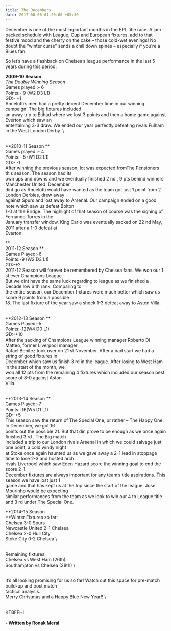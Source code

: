 ```yaml
---
title: The Decembers
date: 2017-08-06 01:20:00 +05:30
---
```


December is one of the most important months in the EPL title race. A jam packed schedule with League, Cup and European fixtures, add to that festive mood and the cherry on the cake – those cold-wet evenings! No doubt the “winter curse” sends a chill down spines – especially if you’re a Blues fan.

So let’s have a flashback on Chelsea’s league performance in the last 5 years during this period.

**2009-10 Season**\
*The Double Winning Season*\
Games played :- 6\
Points:- 9 (W2 D3 L1)\
GD:- \+1
\
Ancelotti’s men had a pretty decent December time in our winning campaign. The big fixtures included
\
an away trip to Etihad where we lost 3 points and then a home game against Everton which saw an
\
entertaining 3-3 draw. We ended our year perfectly defeating rivals Fulham in the West London Derby.
\\

\
\*\*2010-11 Season
\*\*\
Games played :- 4
\
Points:- 5 (W1 D2 L1)
\
GD:- -1
\
After winning the previous season, lot was expected fromThe Pensioners this season. The season had its
\
own ups and downs and we eventually finished 2 nd , 9 pts behind winners Manchester United. December
\
dint go as Ancelotti would have wanted as the team got just 1 point from 2 London Derbies, drew away
\
against Spurs and lost away to Arsenal. Our campaign ended on a good note which saw us defeat Bolton
\
1-0 at the Bridge. The highlight of that season of course was the signing of Fernando Torres in the
\
January transfer window. King Carlo was eventually sacked on 22 nd May, 2011 after a 1-0 defeat at
\
Everton.

\*\*\
2011-12 Season
\*\*\
Games Played:-6
\
Points:-9 (W2 D3 L1)
\
GD:-\+2
\
2011-12 Season will forever be remembered by Chelsea fans. We won our 1 st ever Champions League.
\
But we dint have the same luck regarding to league as we finished a Decade low 6 th rank. Comparing to
\
the entire season, our December fixtures were much better which saw us score 9 points from a possible
\
18\. The last fixture of the year saw a shock 1-3 defeat away to Aston Villa.

\
\*\*2012-13 Season
\*\*\
Games Played:-5
\
Points:-12(W4 D0 L1)
\
GD:-\+10
\
After the sacking of Champions League winning manager Roberto Di Matteo, former Liverpool manager
\
Rafael Benitez took over on 21 st November. After a bad start we had a string of good fixtures in
\
December which saw us finish 3 rd in the league. After losing to West Ham in the start of the month, we
\
won all 12 pts from the remaining 4 fixtures which included our season best score of 8-0 against Aston
\
Villa.

\
\*\*2013-14 Season
\*\*\
Games Played:-7
\
Points:-16(W5 D1 L1)
\
GD:-\+5
\
This season saw the return of The Special One, or rather – The Happy One. In December, we got 16
\
points out the possible 21. But that din prove to be enough as we once again finished 3 rd . The Big match
\
included a trip to our London rivals Arsenal in which we could salvage just one point, a cold windy night
\
at Stoke once again haunted us as we gave away a 2-1 lead in stoppage time to lose 2-3 and hosted arch
\
rivals Liverpool which saw Eden Hazard score the winning goal to end the score 2-1.
\
December fixtures are always important for any team’s title aspirations. This season we have lost just 1
\
game and that has kept us at the top since the start of the league. Jose Mourinho would be expecting
\
similar performances from the team as we look to win our 4 th League title and 3 rd under The Special One.

\*\*2014-15 Season
\
\*\*Winter Fixtures so far:
\
Chelsea 3-0 Spurs
\
Newcastle United 2-1 Chelsea
\
Chelsea 2-0 Hull City
\
Stoke City 0-2 Chelsea
\\

\
Remaining fixtures
\
Chelsea vs West Ham (26th)
\
Southampton vs Chelsea (28th)
\\

\
It’s all looking promising for us so far! Watch out this space for pre-match build-up and post match
\
tactical analysis.
\
Merry Christmas and a Happy Blue New Year!!
\\

\
KTBFFH!
\
\
**- Written by Ronak Merai**